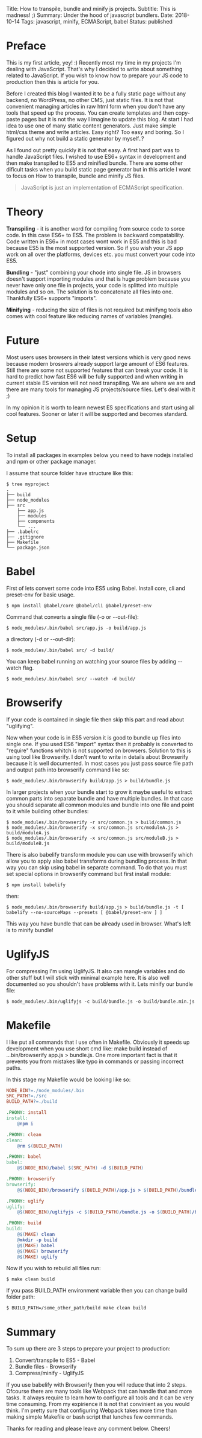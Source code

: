 Title: How to transpile, bundle and minify js projects.
Subtitle: This is madness! ;)
Summary: Under the hood of javascript bundlers.
Date: 2018-10-14
Tags: javascript, minify, ECMAScript, babel
Status: published


# Preface

This is my first article, yey! :) Recently most my time in my projects I'm dealing with JavaScript. That's why I decided to write about something related to JavaScript. If you wish to know how to prepare your JS code to production then this is article for you.

Before I created this blog I wanted it to be a fully static page without any backend, no WordPress, no other CMS, just static files. It is not that convenient managing articles in raw html form when you don't have any tools that speed up the process. You can create templates and then copy-paste pages but it is not the way I imagine to update this blog. At start I had idea to use one of many static content generators. Just make simple html/css theme and write articles. Easy right? Too easy and boring. So I figured out why not build a static generator by myself..?

As I found out pretty quickly it is not that easy. A first hard part was to handle JavaScript files. I wished to use ES6+ syntax in development and then make transpiled to ES5 and minified bundle. There are some other dificult tasks when you build static page generator but in this article I want to focus on How to transpile, bundle and minify JS files.

> JavaScript is just an implementation of ECMAScript specification.

# Theory

**Transpiling** - it is another word for compiling from source code to sorce code. In this case ES6+ to ES5. The problem is backward compatability. Code written in ES6+ in most cases wont work in ES5 and this is bad because ES5 is the most supported version. So if you wish your JS app work on all over the platforms, devices etc. you must convert your code into ES5.

**Bundling** - "just" combining your chode into single file. JS in browsers doesn't support importing modules and that is huge problem because you never have only one file in projects, your code is splitted into multiple modules and so on. The solution is to concatenate all files into one. Thankfully ES6+ supports "imports".

**Minifying** - reducing the size of files is not required but minifyng tools also comes with cool feature like reducing names of variables (mangle).

# Future

Most users uses browsers in their latest versions which is very good news because modern broswers already support large amount of ES6 features. Still there are some not supported features that can break your code. It is hard to predict how fast ES6 will be fully supported and when writing in current stable ES version will not need transpiling. We are where we are and there are many tools for managing JS projects/source files. Let's deal with it ;)

In my opinion it is worth to learn newest ES specifications and start using all cool features. Sooner or later it will be supported and becomes standard.

# Setup

To install all packages in examples below you need to have nodejs installed and npm or other package manager.

I assume that source folder have structure like this:

```shell
$ tree myproject
.
├── build
├── node_modules
├── src
    ├── app.js
    ├── modules
    ├── components
    └── ...
├── .babelrc
├── .gitignore
├── Makefile
└── package.json
```


# Babel

First of lets convert some code into ES5 using Babel. Install core, cli and preset-env for basic usage.

`$ npm install @babel/core @babel/cli @babel/preset-env`

Command that converts a single file (-o or --out-file):

`$ node_modules/.bin/babel src/app.js -o build/app.js`

a directory (-d or --out-dir):

`$ node_modules/.bin/babel src/ -d build/`

You can keep babel running an watching your source files by adding --watch flag.

`$ node_modules/.bin/babel src/ --watch -d build/`


# Browserify

If your code is contained in single file then skip this part and read about "uglifying".

Now when your code is in ES5 version it is good to bundle up files into single one. If you used ES6 "import" syntax then it probably is converted to "require" functions whitch is not supported on browsers. Solution to this is using tool like Browserify. I don't want to write in details about Browserify because it is well documented. In most cases you just pass source file path and output path into browserify command like so:

`$ node_modules/.bin/browserify build/app.js > build/bundle.js`

In larger projects when your bundle start to grow it maybe useful to extract common parts into separate bundle and have multiple bundles. In that case you should separate all common modules and bundle into one file and point to it while building other bundles:

```shell
$ node_modules/.bin/browserify -r src/common.js > build/common.js
$ node_modules/.bin/browserify -x src/common.js src/moduleA.js > build/moduleA.js
$ node_modules/.bin/browserify -x src/common.js src/moduleB.js > build/moduleB.js
```

There is also babelify transform module you can use with browserify which allow you to apply also babel transforms during bundling process. In that way you can skip using babel in separate command. To do that you must set special options in browserify command but first install module:

`$ npm install babelify`

then:

`$ node_modules/.bin/browserify build/app.js > build/bundle.js -t [ babelify --no-sourceMaps --presets [ @babel/preset-env ] ]`

This way you have bundle that can be already used in browser. What's left is to minify bundle!


# UglifyJS

For compressing I'm using UglifyJS. It also can mangle variables and do other stuff but I will stick with minimal example here. It is also well documented so you shouldn't have problems with it. Lets minify our bundle file:

`$ node_modules/.bin/uglifyjs -c build/bundle.js -o build/bundle.min.js`

# Makefile

I like put all commands that I use often in Makefile. Obviously it speeds up development when you use short cmd like: make build instead of ...bin/browserify app.js > bundle.js. One more important fact is that it prevents you from mistakes like typo in commands or passing incorrect paths.

In this stage my Makefile would be looking like so:

```makefile
NODE_BIN?=./node_modules/.bin
SRC_PATH?=./src
BUILD_PATH?=./build

.PHONY: install
install:
    @npm i

.PHONY: clean
clean:
    @rm $(BUILD_PATH)

.PHONY: babel
babel:
    @$(NODE_BIN)/babel $(SRC_PATH) -d $(BUILD_PATH)

.PHONY: browserify
browserify:
    @$(NODE_BIN)/browserify $(BUILD_PATH)/app.js > $(BUILD_PATH)/bundle.js -t [ babelify --no-sourceMaps --presets [ @babel/preset-env ] ]

.PHONY: uglify
uglify:
    @$(NODE_BIN)/uglifyjs -c $(BUILD_PATH)/bundle.js -o $(BUILD_PATH)/bundle.min.js

.PHONY: build
build:
    @$(MAKE) clean
    @mkdir -p build
    @$(MAKE) babel
    @$(MAKE) browserify
    @$(MAKE) uglify
```

Now if you wish to rebuild all files run:

`$ make clean build`

If you pass BUILD_PATH environment variable then you can change build folder path:

`$ BUILD_PATH=/some_other_path/build make clean build`

# Summary

To sum up there are 3 steps to prepare your project to production:

1. Convert/transpile to ES5 - Babel
2. Bundle files - Browserify
3. Compress/minify - UglifyJS

If you use babelify with Browserify then you will reduce that into 2 steps. Ofcourse there are many tools like Webpack that can handle that and more tasks. It always require to learn how to configure all tools and it can be very time consuming. From my expirience it is not that convinient as you would think. I'm pretty sure that configuring Webpack takes more time than making simple Makefile or bash script that lunches few commands.

Thanks for reading and please leave any comment below. Cheers!
